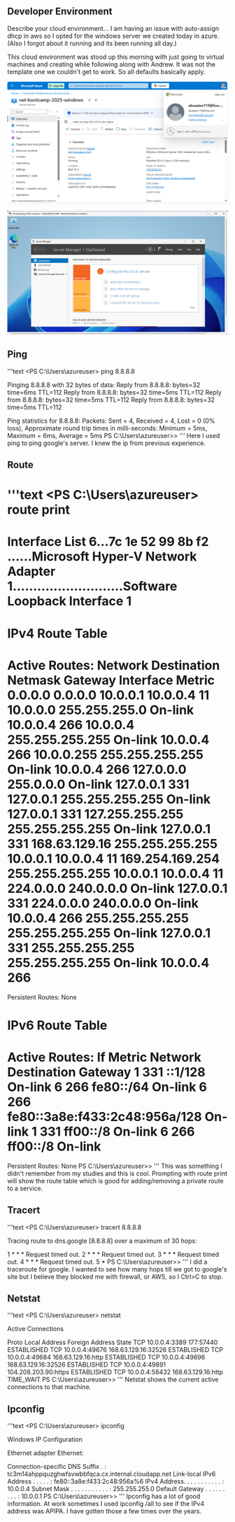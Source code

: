 ## Developer Environment

<screenshot proof of work of cloud environment>

Describe your cloud environment...
I am having an issue with auto-assign dhcp in aws so I opted for the windows server we created today in azure. (Also I forgot about it running and its been running all day.)

This cloud environment was stood up this morning with just going to virtual machines and creating while following along with Andrew. It was not the template one we couldn't get to work. So all defaults basically apply. 

![alt text](/projects/windows-networking/assets/cloud-environment.png)

![alt text](/projects/windows-networking/assets/cloud-environment-windows.png)

## Ping

'''text
<PS C:\Users\azureuser> ping 8.8.8.8

Pinging 8.8.8.8 with 32 bytes of data:
Reply from 8.8.8.8: bytes=32 time=6ms TTL=112
Reply from 8.8.8.8: bytes=32 time=5ms TTL=112
Reply from 8.8.8.8: bytes=32 time=5ms TTL=112
Reply from 8.8.8.8: bytes=32 time=5ms TTL=112

Ping statistics for 8.8.8.8:
    Packets: Sent = 4, Received = 4, Lost = 0 (0% loss),
Approximate round trip times in milli-seconds:
    Minimum = 5ms, Maximum = 6ms, Average = 5ms
PS C:\Users\azureuser>>
'''
Here I used ping to ping google's server. I knew the ip from previous experience.

## Route

'''text
<PS C:\Users\azureuser> route print
===========================================================================
Interface List
  6...7c 1e 52 99 8b f2 ......Microsoft Hyper-V Network Adapter
  1...........................Software Loopback Interface 1
===========================================================================

IPv4 Route Table
===========================================================================
Active Routes:
Network Destination        Netmask          Gateway       Interface  Metric
          0.0.0.0          0.0.0.0         10.0.0.1         10.0.0.4     11
         10.0.0.0    255.255.255.0         On-link          10.0.0.4    266
         10.0.0.4  255.255.255.255         On-link          10.0.0.4    266
       10.0.0.255  255.255.255.255         On-link          10.0.0.4    266
        127.0.0.0        255.0.0.0         On-link         127.0.0.1    331
        127.0.0.1  255.255.255.255         On-link         127.0.0.1    331
  127.255.255.255  255.255.255.255         On-link         127.0.0.1    331
    168.63.129.16  255.255.255.255         10.0.0.1         10.0.0.4     11
  169.254.169.254  255.255.255.255         10.0.0.1         10.0.0.4     11
        224.0.0.0        240.0.0.0         On-link         127.0.0.1    331
        224.0.0.0        240.0.0.0         On-link          10.0.0.4    266
  255.255.255.255  255.255.255.255         On-link         127.0.0.1    331
  255.255.255.255  255.255.255.255         On-link          10.0.0.4    266
===========================================================================
Persistent Routes:
  None

IPv6 Route Table
===========================================================================
Active Routes:
 If Metric Network Destination      Gateway
  1    331 ::1/128                  On-link
  6    266 fe80::/64                On-link
  6    266 fe80::3a8e:f433:2c48:956a/128
                                    On-link
  1    331 ff00::/8                 On-link
  6    266 ff00::/8                 On-link
===========================================================================
Persistent Routes:
  None
PS C:\Users\azureuser>>
'''
This was something I didn't remember from my studies and this is cool. Prompting with route print will show the route table which is good for adding/removing a private route to a service.

## Tracert

'''text
<PS C:\Users\azureuser> tracert 8.8.8.8

Tracing route to dns.google [8.8.8.8]
over a maximum of 30 hops:

  1     *        *        *     Request timed out.
  2     *        *        *     Request timed out.
  3     *        *        *     Request timed out.
  4     *        *        *     Request timed out.
  5     *
PS C:\Users\azureuser>>
'''
I did a traceroute for google. I wanted to see how many hops till we got to google's site but I believe they blocked me with firewall, or AWS, so I Ctrl>C to stop. 

## Netstat

'''text
<PS C:\Users\azureuser> netstat

Active Connections

  Proto  Local Address          Foreign Address        State
  TCP    10.0.0.4:3389          177:57440              ESTABLISHED
  TCP    10.0.0.4:49676         168.63.129.16:32526    ESTABLISHED
  TCP    10.0.0.4:49684         168.63.129.16:http     ESTABLISHED
  TCP    10.0.0.4:49696         168.63.129.16:32526    ESTABLISHED
  TCP    10.0.0.4:49891         104.208.203.90:https   ESTABLISHED
  TCP    10.0.0.4:58432         168.63.129.16:http     TIME_WAIT
PS C:\Users\azureuser>>
'''
Netstat shows the current active connections to that machine. 

## Ipconfig

'''text
<PS C:\Users\azureuser> ipconfig

Windows IP Configuration


Ethernet adapter Ethernet:

   Connection-specific DNS Suffix  . : tc3m14ahppquzghwfsvwbbfqca.cx.internal.cloudapp.net
   Link-local IPv6 Address . . . . . : fe80::3a8e:f433:2c48:956a%6
   IPv4 Address. . . . . . . . . . . : 10.0.0.4
   Subnet Mask . . . . . . . . . . . : 255.255.255.0
   Default Gateway . . . . . . . . . : 10.0.0.1
PS C:\Users\azureuser>>
'''
Ipconfig has a lot of good information. At work sometimes I used ipconfig /all to see if the IPv4 address was APIPA. I have gotten those a few times over the years.

